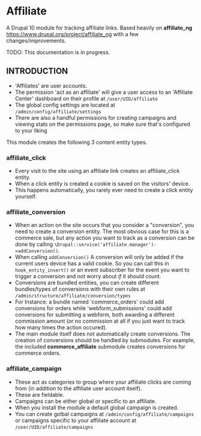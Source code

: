 # Affiliate

A Drupal 10 module for tracking affiliate links.
Based heavily on **affiliate_ng** https://www.drupal.org/project/affiliate_ng with a few changes/improvements.

TODO: This documentation is in progress.

## INTRODUCTION

- 'Affiliates' are user accounts.
- The permission 'act as an affiliate' will give a user access to an 'Affiliate
  Center' dashboard on their profile at `/user/UID/affiliate`
- The global config settings are located at `/admin/config/affiliate/settings`
- There are also a handful permissions for creating campaigns and viewing stats on the permissions page, so make sure that's configured to your liking

This module creates the following 3 content entity types.

### affiliate_click ###

- Every visit to the site using an affiliate link
  creates an affiliate_click entity.
- When a click entity is created a cookie is saved on the visitors' device.
- This happens automatically, you rarely ever need to create a click
  entity yourself.

### affiliate_conversion ###

- When an action on the site occurs that you
  consider a "conversion", you need to create a conversion entity. The most
  obvious case for this is a commerce sale, but any action you want to track as
  a conversion can be done by calling
  `\Drupal::service('affiliate.manager')->addConversion()`.
- When calling
  `addConversion()` A conversion will only be added if the current users device has a valid cookie. So you can call this in
  `hook_entity_insert()` or an event subscriber for the event you want to trigger a conversion and not worry about
  *if* it should count.
- Conversions are bundled entities, you can create different bundles/types of
  conversions with their own rules at `/admin/structure/affiliate/conversion/types`
- For Instance: a bundle named 'commerce_orders' could add conversions for
  orders
  while 'webform_submissions' could add conversions for
  submitting a
  webform, both awarding a different commission amount (or no commission at
  all if you just want to track how many times the action occured).
- The main module itself does not
  automatically create conversions. The creation of conversions should be
  handled by
  submodules. For example, the included **commerce_affiliate** submodule
  creates conversions for commerce orders.

### affiliate_campaign ###

- These act as categories to group where your
  affiliate clicks are coming from (in addition to the affiliate user account
  itself).
- These are fieldable.
- Campaigns can be either global or specific to an affiliate.
- When you install the module a default global campaign is created.
- You can create golbal campaigns at
  `/admin/config/affiliate/campaigns` or campaigns specific to your affiliate account at `/user/UID/affiliate/campaigns`




